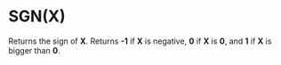 # SGN(X)

Returns the sign of **X**. Returns **-1** if **X** is negative, **0** if **X** is **0**, and **1** if **X** is bigger than **0**.